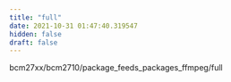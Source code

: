 ```yaml
---
title: "full"
date: 2021-10-31 01:47:40.319547
hidden: false
draft: false
---
```


bcm27xx/bcm2710/package_feeds_packages_ffmpeg/full

